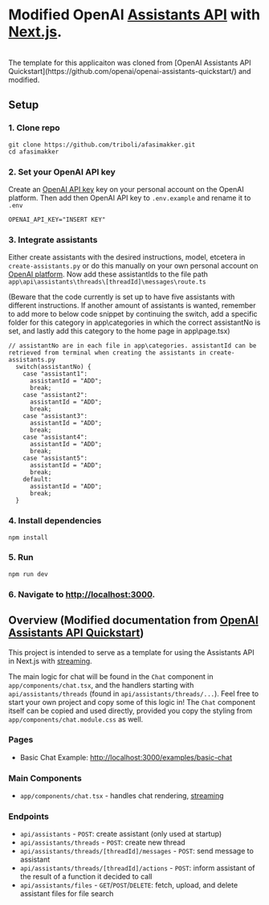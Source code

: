 # Modified OpenAI [Assistants API](https://platform.openai.com/docs/assistants/overview) with [Next.js](https://nextjs.org/docs).
<br/>
The template for this applicaiton was cloned from [OpenAI Assistants API Quickstart](https://github.com/openai/openai-assistants-quickstart/) and modified. 

## Setup
### 1. Clone repo

```shell
git clone https://github.com/triboli/afasimakker.git
cd afasimakker
```
### 2. Set your OpenAI API key
Create an [OpenAI API key](https://platform.openai.com/api-keys) key on your personal account on the OpenAI platform. Then add then OpenAI API key to `.env.example` and rename it to `.env`

```shell
OPENAI_API_KEY="INSERT KEY"
```

### 3. Integrate assistants

Either create assistants with the desired instructions, model, etcetera in `create-assistants.py` or do this manually on your own personal account on [OpenAI platform](https://platform.openai.com/playground/assistants). Now add these assistantIds to the file path `app\api\assistants\threads\[threadId]\messages\route.ts` 

(Beware that the code currently is set up to have five assistants with different instructions. If another amount of assistants is wanted, remember to add more to below code snippet by continuing the switch, add a specific folder for this category in app\categories in which the correct assistantNo is set, and lastly add this category to the home page in app\page.tsx) 

```shell
// assistantNo are in each file in app\categories. assistantId can be retrieved from terminal when creating the assistants in create-assistants.py
  switch(assistantNo) {
    case "assistant1":
      assistantId = "ADD";
      break;
    case "assistant2":
      assistantId = "ADD";
      break;
    case "assistant3":
      assistantId = "ADD";
      break;
    case "assistant4":
      assistantId = "ADD";
      break;
    case "assistant5":
      assistantId = "ADD";
      break;
    default:
      assistantId = "ADD";
      break;
  }
```

### 4. Install dependencies

```shell
npm install
```

### 5. Run

```shell
npm run dev
```

### 6. Navigate to [http://localhost:3000](http://localhost:3000).

## Overview (Modified documentation from [OpenAI Assistants API Quickstart](https://github.com/openai/openai-assistants-quickstart/))

This project is intended to serve as a template for using the Assistants API in Next.js with [streaming](https://platform.openai.com/docs/assistants/overview/step-4-create-a-run). 

The main logic for chat will be found in the `Chat` component in `app/components/chat.tsx`, and the handlers starting with `api/assistants/threads` (found in `api/assistants/threads/...`). Feel free to start your own project and copy some of this logic in! The `Chat` component itself can be copied and used directly, provided you copy the styling from `app/components/chat.module.css` as well.

### Pages

- Basic Chat Example: [http://localhost:3000/examples/basic-chat](http://localhost:3000/examples/basic-chat)

### Main Components

- `app/components/chat.tsx` - handles chat rendering, [streaming](https://platform.openai.com/docs/assistants/overview?context=with-streaming)

### Endpoints

- `api/assistants` - `POST`: create assistant (only used at startup)
- `api/assistants/threads` - `POST`: create new thread
- `api/assistants/threads/[threadId]/messages` - `POST`: send message to assistant
- `api/assistants/threads/[threadId]/actions` - `POST`: inform assistant of the result of a function it decided to call
- `api/assistants/files` - `GET`/`POST`/`DELETE`: fetch, upload, and delete assistant files for file search
